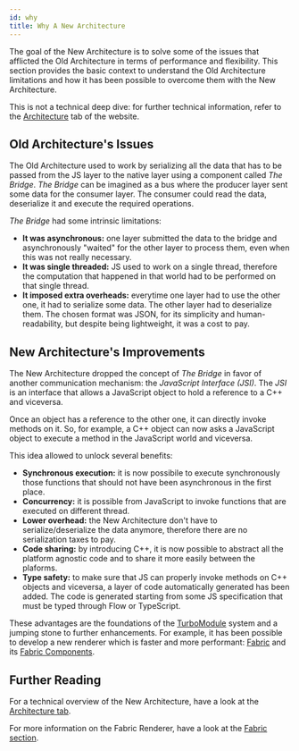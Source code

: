 ```yaml
---
id: why
title: Why A New Architecture
---
```


The goal of the New Architecture is to solve some of the issues that afflicted the Old Architecture in terms of performance and flexibility. This section provides the basic context to understand the Old Architecture limitations and how it has been possible to overcome them with the New Architecture.

This is not a technical deep dive: for further technical information, refer to the [Architecture](/architecture/overview) tab of the website.

## Old Architecture's Issues

The Old Architecture used to work by serializing all the data that has to be passed from the JS layer to the native layer using a component called _The Bridge_. _The Bridge_ can be imagined as a bus where the producer layer sent some data for the consumer layer. The consumer could read the data, deserialize it and execute the required operations.

_The Bridge_ had some intrinsic limitations:

- **It was asynchronous:** one layer submitted the data to the bridge and asynchronously "waited" for the other layer to process them, even when this was not really necessary.
- **It was single threaded:** JS used to work on a single thread, therefore the computation that happened in that world had to be performed on that single thread.
- **It imposed extra overheads:** everytime one layer had to use the other one, it had to serialize some data. The other layer had to deserialize them. The chosen format was JSON, for its simplicity and human-readability, but despite being lightweight, it was a cost to pay.

## New Architecture's Improvements

The New Architecture dropped the concept of _The Bridge_ in favor of another communication mechanism: the _JavaScript Interface (JSI)_. The _JSI_ is an interface that allows a JavaScript object to hold a reference to a C++ and viceversa.

Once an object has a reference to the other one, it can directly invoke methods on it. So, for example, a C++ object can now asks a JavaScript object to execute a method in the JavaScript world and viceversa.

This idea allowed to unlock several benefits:

- **Synchronous execution:** it is now possibile to execute synchronously those functions that should not have been asynchronous in the first place.
- **Concurrency:** it is possible from JavaScript to invoke functions that are executed on different thread.
- **Lower overhead:** the New Architecture don't have to serialize/deserialize the data anymore, therefore there are no serialization taxes to pay.
- **Code sharing:** by introducing C++, it is now possible to abstract all the platform agnostic code and to share it more easily between the plaforms.
- **Type safety:** to make sure that JS can properly invoke methods on C++ objects and viceversa, a layer of code automatically generated has been added. The code is generated starting from some JS specification that must be typed through Flow or TypeScript.

These advantages are the foundations of the [TurboModule](pillars-turbomodules) system and a jumping stone to further enhancements. For example, it has been possible to develop a new renderer which is faster and more performant: [Fabric](/architecture/fabric-renderer) and its [Fabric Components](pillars-fabric-components).

## Further Reading

For a technical overview of the New Architecture, have a look at the [Architecture tab](/architecture/overview).

For more information on the Fabric Renderer, have a look at the [Fabric section](/architecture/fabric-renderer).
